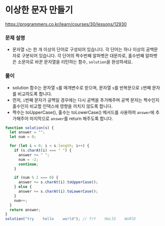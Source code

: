 # 이상한 문자 만들기

https://programmers.co.kr/learn/courses/30/lessons/12930

### 문제 설명

- 문자열 `s`는 한 개 이상의 단어로 구성되어 있습니다. 각 단어는 하나 이상의 공백문자로 구분되어 있습니다. 각 단어의 짝수번째 알파벳은 대문자로, 홀수번째 알파벳은 소문자로 바꾼 문자열을 리턴하는 함수, `solution`을 완성하세요.

### 풀이

- solution 함수는 문자열 `s`를 매개변수로 받으며, 문자열 `s`를 반복문으로 `i`번째 문자를 비교하도록 합니다.
- 먼저, `i`번째 문자가 공백일 경우에는 다시 공백을 추가해주며 공백 문자는 짝수인지 홀수인지 비교할 인덱스에 영향을 끼치지 않도록 합니다.
- 짝수는 toUpperCase(), 홀수는 toLowerCase() 메서드를 사용하여 `answer`에 추가해주어 마지막으로 `answer`를 return 해주도록 합니다.

```javascript
function solution(s) {
  let answer = "";
  let num = 0;

  for (let i = 0; i < s.length; i++) {
    if (s.charAt(i) === " ") {
      answer += " ";
      num = -2;
      continue;
    }

    if (num % 2 === 0) {
      answer += s.charAt(i).toUpperCase();
    } else {
      answer += s.charAt(i).toLowerCase();
    }
    num++;
  }
  return answer;
}
solution("try    hello    world"); // TrY    HeLlO    WoRlD
```
